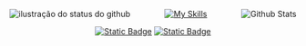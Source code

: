 <p align="center">
<img align='left' src="https://github-readme-stats.vercel.app/api?username=omggass&show_icons=true&title_color=FFFFFF&text_color=FFFFFF&icon_color=FFFFFF&bg_color=0D1017&cache_seconds=2300&hide_border=true" alt="ilustração do status do github">
  
<img
        align="right"
        src="https://github-readme-stats.vercel.app/api/top-langs/?username=omggass&title_color=FFFFFF&text_color=FFFFFF&icon_color=FFFFFF&bg_color=0D1017&hide_border=true&include_all_commits=true&count_private=true&layout=compact"
        alt="Github Stats"
      />
</p>


<div align="center">
  
[![My Skills](https://skillicons.dev/icons?i=arch,java,bash,html,css,js,git)](https://skillicons.dev)
</div>

<div align="center">

[![Static Badge](https://img.shields.io/badge/twitter-black)](https://x.com/devbrasuca)
[![Static Badge](https://img.shields.io/badge/linkedin-black)](https://www.linkedin.com/in/eucauagarcia/)
</div>

